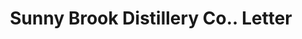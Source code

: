 ---
doi: 10.7916/D8QC1FGC
date_other: '1907'
date_other_textual: '1907'
form: correspondence
genre:
- Letters (correspondence)
name:
- Sunny Brook Distillery Co.
object_in_context_url: https://biggert.cul.columbia.edu/items/view/ave_biggert_00255
subject_hierarchical_geographic:
- Chicago, Illinois, United States
subject_name:
- Sunny Brook Distillery Co.
title: Sunny Brook Distillery Co.. Letter
sort_title: Sunny Brook Distillery Co.. Letter
call_number: ave_biggert_00255
coordinates:
- 41.83694444444445,-87.68472222222222
pid: ave_biggert_00255
identifiers: ave_biggert_00255
thumbnail: false
permalink: /biggert/ave_biggert_00255/
layout: iiif-image-page
---